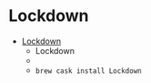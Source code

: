 # Lockdown
- [Lockdown](https://objective-see.com/products/lockdown.html)
  -  Lockdown
  - 
  - `brew cask install Lockdown`
